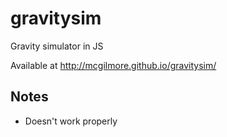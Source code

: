 gravitysim
==========
Gravity simulator in JS

Available at http://mcgilmore.github.io/gravitysim/

Notes
-----
- Doesn't work properly
